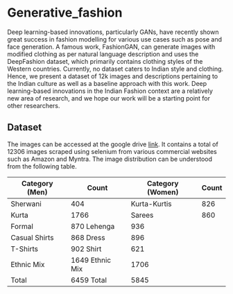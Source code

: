 # Generative_fashion

Deep learning-based innovations, particularly GANs, have recently shown great success in fashion modelling for various use cases such as pose and face generation. A famous work, FashionGAN, can generate images with modified clothing as per natural language description and uses the DeepFashion dataset, which primarily contains clothing styles of the Western countries. Currently, no dataset caters to Indian style and clothing. Hence, we present a dataset of 12k images and descriptions pertaining to the Indian culture as well as a baseline approach with this work. Deep learning-based innovations in the Indian Fashion context are a relatively new area of research, and we hope our work will be a starting point for other researchers. 

## Dataset

The images can be accessed at the google drive [link](https://drive.google.com/file/d/1hOsuMZFiMZGlP4oYnLj1MOYview06zf9/view?usp=sharing).
It contains a total of 12306 images scraped using selenium from various commercial websites such as Amazon and Myntra. 
The image distribution can be understood from the following table.


Category (Men) | Count | Category (Women) | Count
------------ | ------------- | ------------ | -------------
Sherwani | 404 | Kurta-Kurtis | 826
Kurta | 1766 | Sarees | 860
Formal | 870 Lehenga | 936
Casual Shirts | 868 Dress | 896
T-Shirts | 902 Shirt | 621
Ethnic Mix | 1649 Ethnic Mix | 1706
Total | 6459 Total | 5845
